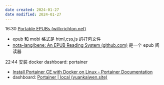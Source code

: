 ```yaml
---
date created: 2024-01-27
date modified: 2024-01-27
---
```

16:30
[Portable EPUBs (willcrichton.net)](https://willcrichton.net/notes/portable-epubs/#epub-content%2FEPUB%2Findex.xhtml$)
+ epub 和 mobi 格式是 html,css,js 的打包文件
+ [nota-lang/bene: An EPUB Reading System (github.com)](https://github.com/nota-lang/bene/?tab=readme-ov-file) 是一个 epub 阅读器

22:44
安装 docker dashboard: portainer
+ [Install Portainer CE with Docker on Linux - Portainer Documentation](https://docs.portainer.io/start/install-ce/server/docker/linux)
+ dashboard: [Portainer | local (yuankaiwen.site)](https://yuankaiwen.site:9443/#!/2/docker/dashboard)


